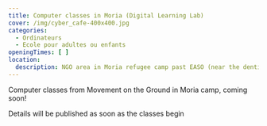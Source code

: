 ```yaml
---
title: Computer classes in Moria (Digital Learning Lab)
cover: /img/cyber_cafe-400x400.jpg
categories:
  - Ordinateurs
  - Ecole pour adultes ou enfants
openingTimes: [ ]
location:
  description: NGO area in Moria refugee camp past EASO (near the dentist)
---
```


Computer classes from Movement on the Ground in Moria camp, coming soon!

Details will be published as soon as the classes begin